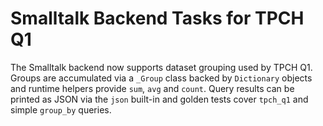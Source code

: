 # Smalltalk Backend Tasks for TPCH Q1

The Smalltalk backend now supports dataset grouping used by TPCH Q1.
Groups are accumulated via a `_Group` class backed by `Dictionary`
objects and runtime helpers provide `sum`, `avg` and `count`.
Query results can be printed as JSON via the `json` built-in and
golden tests cover `tpch_q1` and simple `group_by` queries.
